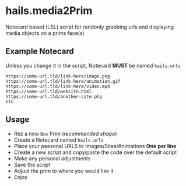 # hails.media2Prim

Notecard based (LSL) script for randonly grabbing urls and displaying media objects on a prims face(s)

## Example Notecard

Unless you change it in the script, Notecard **MUST** be named `hails.urls`
```
https://some-url.tld/link-here/image.png
https://some-url.tld/link-here/animation.gif
https://some-url.tld/link-here/video.mp4
https://some-url.tld/website.html
https://some-url.tld/another-site.php
Etc..
```

## Usage

- Rez a new `Box` Prim (*recommended shape*)
- Create a Notecard named `hails.urls`
- Place your peesonal URLS to Images/Sites/Animations **One per line**
- Create a new script and copy/paste the code over the default script
- Make any personal adjustments
- Save the script
- Adjust the prim to where you would like it
- Enjoy
